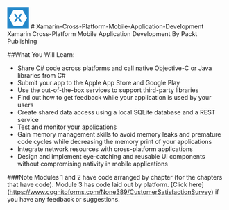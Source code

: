 <img src="https://github.com/VishalMewadaPackt/Xamarin-Cross-Platform-Mobile-Application-Development/blob/master/X.png" width="50" height="50" />
# Xamarin-Cross-Platform-Mobile-Application-Development
Xamarin Cross-Platform Mobile Application Development By Packt Publishing 






##What You Will Learn:

*	Share C# code across platforms and call native Objective-C or Java libraries from C#
*	Submit your app to the Apple App Store and Google Play
*	Use the out-of-the-box services to support third-party libraries
*	Find out how to get feedback while your application is used by your users
*	Create shared data access using a local SQLite database and a REST service
*	Test and monitor your applications
*	Gain memory management skills to avoid memory leaks and premature code cycles while decreasing the memory print of your applications
*	Integrate network resources with cross-platform applications
*	Design and implement eye-catching and reusable UI components without compromising nativity in mobile applications

###Note
 Modules 1 and 2 have code arranged by chapter (for the chapters that have code). Module 3 has code laid out by platform. [Click here] (https://www.cognitoforms.com/None389/CustomerSatisfactionSurvey) if you have any feedback or suggestions.

